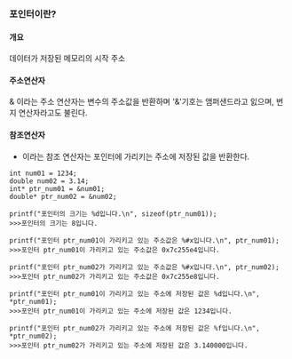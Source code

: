 ### 포인터이란?

#### 개요
데이터가 저장된 메모리의 시작 주소

#### 주소연산자
& 이라는 주소 연산자는 변수의 주소값을 반환하며 '&'기호는 앰퍼샌드라고 잀으며, 번지 연산자라고도 불린다.

#### 참조연산자
* 이라는 참조 연산자는 포인터에 가리키는 주소에 저장된 값을 반환한다.

```
int num01 = 1234;
double num02 = 3.14;
int* ptr_num01 = &num01;
double* ptr_num02 = &num02;

printf("포인터의 크기는 %d입니다.\n", sizeof(ptr_num01));
>>>포인터의 크기는 8입니다.

printf("포인터 ptr_num01이 가리키고 있는 주소값은 %#x입니다.\n", ptr_num01);
>>>포인터 ptr_num01이 가리키고 있는 주소값은 0x7c255e4입니다.

printf("포인터 ptr_num02가 가리키고 있는 주소값은 %#x입니다.\n", ptr_num02);
>>>포인터 ptr_num02가 가리키고 있는 주소값은 0x7c255e8입니다.

printf("포인터 ptr_num01이 가리키고 있는 주소에 저장된 값은 %d입니다.\n", *ptr_num01);
>>>포인터 ptr_num01이 가리키고 있는 주소에 저장된 값은 1234입니다.

printf("포인터 ptr_num02가 가리키고 있는 주소에 저장된 값은 %f입니다.\n", *ptr_num02);
>>>포인터 ptr_num02가 가리키고 있는 주소에 저장된 값은 3.140000입니다.
```
